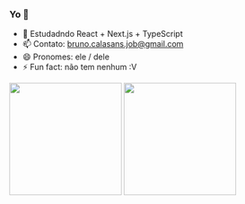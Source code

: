 ### Yo 👋

- 🌱 Estudadndo React + Next.js + TypeScript
- 📫 Contato: bruno.calasans.job@gmail.com
- 😄 Pronomes: ele / dele
- ⚡ Fun fact: não tem nenhum :V


<div>
  
  <img height='200' src='https://github-readme-stats.vercel.app/api?username=bruno-calasans&show_icons=true&theme=radical'/>
  <img height='200' src='https://github-readme-stats.vercel.app/api/top-langs/?username=bruno-calasans&layout=compact&theme=cobalt'>
  
<div/>

